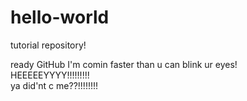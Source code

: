 # hello-world
tutorial repository!


ready GitHub I'm comin faster than u can blink ur eyes!<br>
                                                                             HEEEEEYYYY!!!!!!!!!<br> 
                 ya did'nt c me??!!!!!!!!
